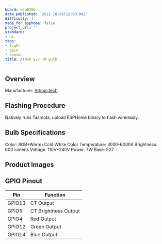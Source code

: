 ```yaml
---
board: esp8266
date_published: '2021-10-05T12:00:00Z'
difficulty: 1
made_for_esphome: false
project_url: ''
standard:
- us
tags:
- light
- gpio
- sensor
title: Athom E27 7W Bulb
---
```


## Overview

Manufacturer: [Athom.tech](https://www.athom.tech/blank-1/7w-2-pack)

## Flashing Procedure

Natively runs Tasmota, upload ESPHome binary to flash wirelessly.

## Bulb Specifications

Color: RGB+Warm+Cold White
Color Temperature: 3000-6000K
Brightness: 600 lumens
Voltage: 110V~240V
Power: 7W
Base:  E27

## Product Images

## GPIO Pinout

| Pin    | Function             |
| ------ | -------------------- |
| GPIO13 | CT Output            |
| GPIO5  | CT Brightness Output |
| GPIO4  | Red Output           |
| GPIO12 | Green Output         |
| GPIO14 | Blue Output          |